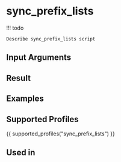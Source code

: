 

# sync_prefix_lists

<!-- prettier-ignore -->
!!! todo

    Describe sync_prefix_lists script

## Input Arguments

## Result

## Examples

## Supported Profiles

{{ supported_profiles("sync_prefix_lists") }}

## Used in
